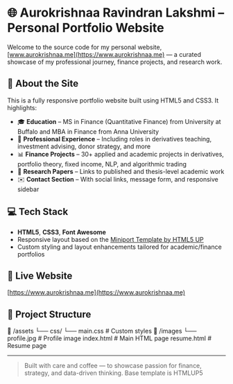 # 🌐 Aurokrishnaa Ravindran Lakshmi – Personal Portfolio Website

Welcome to the source code for my personal website, [www.aurokrishnaa.me](https://www.aurokrishnaa.me) — a curated showcase of my professional journey, finance projects, and research work.

## 🔹 About the Site

This is a fully responsive portfolio website built using HTML5 and CSS3. It highlights:

- 🎓 **Education** – MS in Finance (Quantitative Finance) from University at Buffalo and MBA in Finance from Anna University  
- 💼 **Professional Experience** – Including roles in derivatives teaching, investment advising, donor strategy, and more  
- 📊 **Finance Projects** – 30+ applied and academic projects in derivatives, portfolio theory, fixed income, NLP, and algorithmic trading  
- 🧠 **Research Papers** – Links to published and thesis-level academic work  
- ✉️ **Contact Section** – With social links, message form, and responsive sidebar  

## 💻 Tech Stack

- **HTML5**, **CSS3**, **Font Awesome**
- Responsive layout based on the [Miniport Template by HTML5 UP](https://html5up.net/miniport)
- Custom styling and layout enhancements tailored for academic/finance portfolios

## 🚀 Live Website

[https://www.aurokrishnaa.me](https://www.aurokrishnaa.me)

## 📂 Project Structure

📁 /assets
└── css/
└── main.css # Custom styles
📁 /images
└── profile.jpg # Profile image
index.html # Main HTML page
resume.html # Resume page


---

> Built with care and coffee — to showcase passion for finance, strategy, and data-driven thinking.
> Base template is HTMLUP5 
